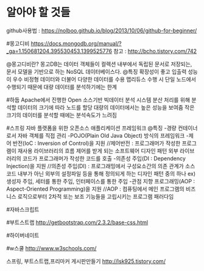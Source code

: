 # 알아야 할 것들
github사용법 : https://nolboo.github.io/blog/2013/10/06/github-for-beginner/

#몽고디비
https://docs.mongodb.org/manual/?_ga=1.150681204.395530453.1399525776
참고 : http://bcho.tistory.com/742

@몽고디비란?
몽고DB는 데이터 객체들이 컬렉션 내부에서 독립된 문서로 저장되는, 문서 모델을 기반으로 하는 NoSQL 데이터베이스다.
@특징
확장성이 좋고 입출력 성능이 우수
비정형 데이터와 더불어 다양한 데이터를 수용
맵리듀스 수행 시 단일 노드에서 수행되기 때문에 대량 데이터를 분석하기에는 한계

#하둡
Apache에서 진행한 Open 소스기반 빅데이터 분석 시스템
분산 처리를 위해 분석할 데이터의 크기에 따라 노드를 할당
대량의 데이터에서는 높은 성능을 보여줌
작은 크기의 데이터를 분석할 때에는 분석속도가 느려짐

#스프링
자바 플랫폼을 위한 오픈소스 애플리케이션 프레임워크
@특징
-경량 컨테이너로서 자바 객체를 직접 관리
-POJO(Plain Old Java Object) 방식의 프레임워크
-제어 반전(IoC : Inversion of Control)을 지원
    //제어반전 : 프로그래머가 작성한 프로그램이 재사용 라이브러리의 흐름 제어를 받게 되는 소프트웨어 디자인 패턴
                  외부 라이브러리의 코드가 프로그래머가 작성한 코드를 호출
-의존성 주입(DI : Dependency Injection)을 지원
    //의존성 주입(DI) : 프로그래밍에서 구성요소간의 의존 관계가 소스코드 내부가 아닌 외부의 설정파일 등을 통해 정의되게 하는                         디자인 패턴 중의 하나 ex)생성자 주입, 세터를 통한 주입, 인터페이스를 통한 주입
-관점 지향 프로그래밍(AOP : Aspect-Oriented Programming)을 지원
    //AOP : 컴퓨팅에서 메인 프로그램의 비즈니스 로직으로부터 2차적 또는 보조 기능들을 고립시키는 프로그램 패러다임

#자바스크립트

#부트스트랩
http://getbootstrap.com/2.3.2/base-css.html

#하이버네이트

#w스쿨
http://www.w3schools.com/

스프링, 부트스트랩,프리마커 게시판만들기
http://lsk925.tistory.com/

